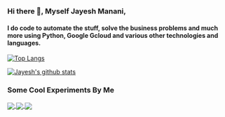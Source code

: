 ### Hi there 👋, Myself Jayesh Manani,

#### I do code to automate the stuff, solve the business problems and much more using Python, Google Gcloud and various other technologies and languages.

[![Top Langs](https://github-readme-stats.vercel.app/api/top-langs/?username=jayeshmanani&layout=compact)](https://github.com/jayeshmanani/github-readme-stats)

[![Jayesh's github stats](https://github-readme-stats.vercel.app/api?username=jayeshmanani&show_icons=true&theme=radical)](https://github.com/jayeshmanani/github-readme-stats) 


### Some Cool Experiments By Me

<a href="https://jayeshmanani.github.io" target="_blank" >
  <img align="center" src="https://github-readme-stats.vercel.app/api/pin/?username=jayeshmanani&repo=jayeshmanani.github.io" />
</a>
<a href="https://github.com/jayeshmanani/Data-visualization" target="_blank" >
  <img align="center" src="https://github-readme-stats.vercel.app/api/pin/?username=jayeshmanani&repo=Data-visualization" />
</a>
<a href="https://github.com/anuraghazra/convoychat">
  <img align="center" src="https://github-readme-stats.vercel.app/api/pin/?username=anuraghazra&repo=convoychat" />
</a>

<!--
**jayeshmanani/jayeshmanani** is a ✨ _special_ ✨ repository because its `README.md` (this file) appears on your GitHub profile.

Here are some ideas to get you started:

- 🔭 I’m currently working on ...
- 🌱 I’m currently learning ...
- 👯 I’m looking to collaborate on ...
- 🤔 I’m looking for help with ...
- 💬 Ask me about ...
- 📫 How to reach me: ...
- 😄 Pronouns: ...
- ⚡ Fun fact: ...
-->
